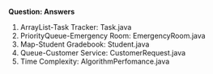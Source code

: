 **Question:                            Answers**
1. ArrayList-Task Tracker:           Task.java
2. PriorityQueue-Emergency Room:     EmergencyRoom.java
3. Map-Student Gradebook:            Student.java
5. Queue-Customer Service:           CustomerRequest.java
6. Time Complexity:                  AlgorithmPerfomance.java
